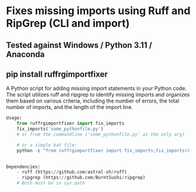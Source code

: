 # Fixes missing imports using Ruff and RipGrep (CLI and import)

## Tested against Windows / Python 3.11 / Anaconda

## pip install ruffrgimportfixer

A Python script for adding missing import statements in your Python code.
The script utilizes ruff and ripgrep to identify missing imports and organizes them based on various criteria, including the number of errors, the total number of imports, and the length of the import line.

```python
Usage:
    from ruffrgimportfixer import fix_imports
	fix_imports('some_pythonfile.py')
	# or from the commandline ('some_pythonfile.py' as the only arg)

    # or a simple bat file: 
    python -c "from ruffrgimportfixer import fix_imports;fix_imports(r'''%*''')"

    
Dependencies:
    - ruff (https://github.com/astral-sh/ruff)
    - ripgrep (https://github.com/BurntSushi/ripgrep)
	# Both must be in sys.path
```
